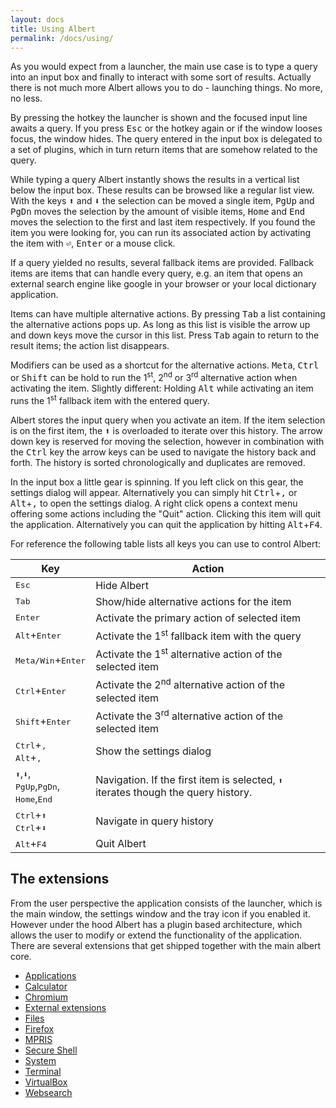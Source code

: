 ```yaml
---
layout: docs
title: Using Albert
permalink: /docs/using/
---
```


As you would expect from a launcher, the main use case is to type a query into an input box and finally to interact with some sort of results. Actually there is not much more Albert allows you to do - launching things. No more, no less.

By pressing the hotkey the launcher is shown and the focused input line awaits a query. If you press <kbd>Esc</kbd> or the hotkey again or if the window looses focus, the window hides. The query entered in the input box is delegated to a set of plugins, which in turn return items that are somehow related to the query.

While typing a query Albert instantly shows the results in a vertical list below the input box. These results can be browsed like a regular list view. With the keys <kbd>⬆</kbd> and <kbd>⬇</kbd> the selection can be moved a single item, <kbd>PgUp</kbd> and <kbd>PgDn</kbd> moves the selection by the amount of visible items, <kbd>Home</kbd> and <kbd>End</kbd> moves the selection to the first and last item respectively. If you found the item you were looking for, you can run its associated action by activating the item with <kbd>⏎</kbd>, <kbd>Enter</kbd> or a mouse click.


If a query yielded no results, several fallback items are provided. Fallback items are items that can handle every query, e.g. an item that opens an external search engine like google in your browser or your local dictionary application.

Items can have multiple alternative actions. By pressing <kbd>Tab</kbd> a list containing the alternative actions pops up. As long as this list is visible the arrow up and down keys move the cursor in this list. Press <kbd>Tab</kbd> again to return to the result items; the action list disappears.

Modifiers can be used as a shortcut for the alternative actions. <kbd>Meta</kbd>, <kbd>Ctrl</kbd> or <kbd>Shift</kbd> can be hold to run the 1<sup>st</sup>, 2<sup>nd</sup> or 3<sup>rd</sup> alternative action when activating the item. Slightly different: Holding <kbd>Alt</kbd> while activating an item runs the 1<sup>st</sup> fallback item with the entered query.

Albert stores the input query when you activate an item. If the item selection is on the first item, the <kbd>⬆</kbd> is overloaded to iterate over this history. The arrow down key is reserved for moving the selection, however in combination with the <kbd>Ctrl</kbd> key the arrow keys can be used to navigate the history back and forth. The history is sorted chronologically and duplicates are removed.

In the input box a little gear is spinning. If you left click on this gear, the settings dialog will appear. Alternatively you can simply hit <kbd>Ctrl</kbd>+<kbd>,</kbd> or <kbd>Alt</kbd>+<kbd>,</kbd> to open the settings dialog. A right click opens a context menu offering some actions including the
"Quit" action. Clicking this item will quit the application. Alternatively you
can quit the application by hitting <kbd>Alt</kbd>+<kbd>F4</kbd>.

For reference the following table lists all keys you can use to control Albert:

Key  | Action
------------- | -------------
<kbd>Esc</kbd> | Hide Albert
<kbd>Tab</kbd>  | Show/hide alternative actions for the item
<kbd>Enter</kbd> | Activate the primary action of selected item
<kbd>Alt</kbd>+<kbd>Enter</kbd> | Activate the 1<sup>st</sup> fallback item with the query
<kbd>Meta/Win</kbd>+<kbd>Enter</kbd> | Activate the 1<sup>st</sup> alternative action of the selected item
<kbd>Ctrl</kbd>+<kbd>Enter</kbd> | Activate the 2<sup>nd</sup> alternative action of the selected item
<kbd>Shift</kbd>+<kbd>Enter</kbd> | Activate the 3<sup>rd</sup> alternative action of the selected item
<kbd>Ctrl</kbd>+<kbd>,</kbd><br><kbd>Alt</kbd>+<kbd>,</kbd> | Show the settings dialog
<kbd>⬆</kbd>,<kbd>⬇</kbd>,<br><kbd>PgUp</kbd>,<kbd>PgDn</kbd>,<br><kbd>Home</kbd>,<kbd>End</kbd> | Navigation. If the first item is selected, <kbd>⬆</kbd> iterates though the query history.
<kbd>Ctrl</kbd>+<kbd>⬆</kbd><br><kbd>Ctrl</kbd>+<kbd>⬇</kbd> | Navigate in query history
<kbd>Alt</kbd>+<kbd>F4</kbd> | Quit Albert



## The extensions

From the user perspective the application consists of the launcher, which is the main window, the settings window and the tray icon if you enabled it. However under the hood Albert has a plugin based architecture, which allows the user to modify or extend the functionality of the application.
There are several extensions that get shipped together with the main albert core.

- [Applications](/docs/extensions/applications/)
- [Calculator](/docs/extensions/calculator/)
- [Chromium](/docs/extensions/chromium/)
- [External extensions](/docs/extensions/externalextensions/)
- [Files](/docs/extensions/files/)
- [Firefox](/docs/extensions/firefox/)
- [MPRIS](/docs/extensions/mpris/)
- [Secure Shell](/docs/extensions/ssh/)
- [System](/docs/extensions/system/)
- [Terminal](/docs/extensions/terminal/)
- [VirtualBox](/docs/extensions/virtualbox/)
- [Websearch](/docs/extensions/websearch/)
